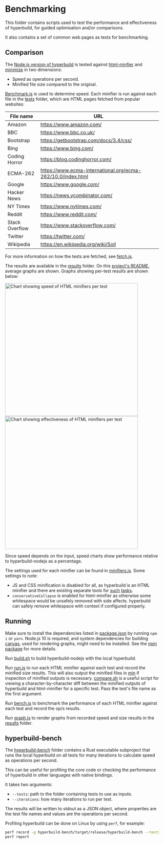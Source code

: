 # Benchmarking

This folder contains scripts used to test the performance and effectiveness of hyperbuild, for guided optimisation and/or comparisons.

It also contains a set of common web pages as tests for benchmarking.

## Comparison

The [Node.js version of hyperbuild](../nodejs) is tested against [html-minfier](https://github.com/kangax/html-minifier) and [minimize](https://github.com/Swaagie/minimize) in two dimensions:

- Speed as operations per second.
- Minified file size compared to the original.

[Benchmark.js](https://benchmarkjs.com) is used to determine speed. Each minifier is run against each file in the [tests](./tests) folder, which are HTML pages fetched from popular websites:

|File name|URL|
|---|---|
|Amazon|https://www.amazon.com/|
|BBC|https://www.bbc.co.uk/|
|Bootstrap|https://getbootstrap.com/docs/3.4/css/|
|Bing|https://www.bing.com/|
|Coding Horror|https://blog.codinghorror.com/|
|ECMA-262|https://www.ecma-international.org/ecma-262/10.0/index.html|
|Google|https://www.google.com/|
|Hacker News|https://news.ycombinator.com/|
|NY Times|https://www.nytimes.com/|
|Reddit|https://www.reddit.com/|
|Stack Overflow|https://www.stackoverflow.com/|
|Twitter|https://twitter.com/|
|Wikipedia|https://en.wikipedia.org/wiki/Soil|

For more information on how the tests are fetched, see [fetch.js](./fetch.js).

The results are available in the [results](./results) folder. On this [project's README](../README.md), average graphs are shown. Graphs showing per-test results are shown below:

<img width="435" alt="Chart showing speed of HTML minifiers per test" src="https://wilsonl.in/hyperbuild/bench/0.0.39/speeds.png"> <img width="435" alt="Chart showing effectiveness of HTML minifiers per test" src="https://wilsonl.in/hyperbuild/bench/0.0.39/sizes.png">

Since speed depends on the input, speed charts show performance relative to hyperbuild-nodejs as a percentage.

The settings used for each minifier can be found in [minifiers.js](./minifiers.js). Some settings to note:

- JS and CSS minification is disabled for all, as hyperbuild is an HTML minifier and there are existing separate tools for [such](https://github.com/terser/terser) [tasks](https://github.com/jakubpawlowicz/clean-css).
- `conservativeCollapse` is enabled for html-minifier as otherwise some whitespace would be unsafely removed with side affects. hyperbuild can safely remove whitespace with context if configured properly.

## Running

Make sure to install the dependencies listed in [package.json](./package.json) by running `npm i` or `yarn`. Node.js 10 is required, and system dependencies for building [canvas](https://www.npmjs.com/package/canvas), used for rendering graphs, might need to be installed. See the [npm package](https://www.npmjs.com/package/canvas) for more details.

Run [build.sh](./build.sh) to build hyperbuild-nodejs with the local hyperbuild.

Run [run.js](./run.js) to run each HTML minifier against each test and record the minified size results. This will also output the minified files in [min](./min) if inspection of minified outputs is necessary. [compare.sh](./compare.sh) is a useful script for viewing a character-by-character diff between the minified outputs of hyperbuild and html-minifier for a specific test. Pass the test's file name as the first argument.

Run [bench.js](./bench.js) to benchmark the performance of each HTML minifier against each test and record the op/s results.

Run [graph.js](./graph.js) to render graphs from recorded speed and size results in the [results](./results) folder.

## hyperbuild-bench

The [hyperbuild-bench](./hyperbuild-bench) folder contains a Rust executable subproject that runs the local hyperbuild on all tests for many iterations to calculate speed as operations per second.

This can be useful for profiling the core code or checking the performance of hyperbuild in other languages with native bindings.

It takes two arguments:

- `--tests`: path to the folder containing tests to use as inputs.
- `--iterations`: how many iterations to run per test.

The results will be written to stdout as a JSON object, where properties are the test file names and values are the operations per second.

Profiling hyperbuild can be done on Linux by using `perf`, for example:

```bash
perf record -g hyperbuild-bench/target/release/hyperbuild-bench --tests tests --iterations 1000
perf report
```
